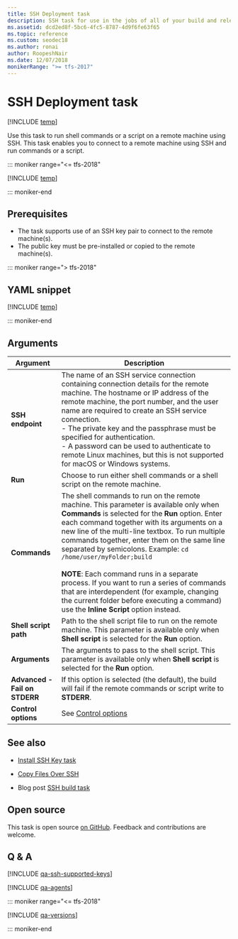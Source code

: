 ```yaml
---
title: SSH Deployment task
description: SSH task for use in the jobs of all of your build and release pipelines in Azure Pipelines and Team Foundation Server (TFS)
ms.assetid: dcd2ed8f-5bc6-4fc5-8787-4d9f6fe63f65
ms.topic: reference
ms.custom: seodec18
ms.author: ronai
author: RoopeshNair
ms.date: 12/07/2018
monikerRange: ">= tfs-2017"
---
```


# SSH Deployment task

[!INCLUDE [temp](../../includes/version-tfs-2017-rtm.md)]

Use this task to run shell commands or a script on a remote machine using SSH.
This task enables you to connect to a remote machine using SSH and run commands or a script.

::: moniker range="<= tfs-2018"

[!INCLUDE [temp](../../includes/concept-rename-note.md)]

::: moniker-end

## Prerequisites

- The task supports use of an SSH key pair to connect to the remote machine(s).
- The public key must be pre-installed or copied to the remote machine(s).

::: moniker range="> tfs-2018"

## YAML snippet

[!INCLUDE [temp](../includes/yaml/SshV0.md)]

::: moniker-end

## Arguments

| Argument                      | Description                                                                                                                                                                                                                                                                                                                                                                                                                                                                                                                                                                                                   |
| ----------------------------- | ------------------------------------------------------------------------------------------------------------------------------------------------------------------------------------------------------------------------------------------------------------------------------------------------------------------------------------------------------------------------------------------------------------------------------------------------------------------------------------------------------------------------------------------------------------------------------------------------------------- |
| **SSH endpoint**              | The name of an SSH service connection containing connection details for the remote machine. The hostname or IP address of the remote machine, the port number, and the user name are required to create an SSH service connection.<br />- The private key and the passphrase must be specified for authentication.<br />- A password can be used to authenticate to remote Linux machines, but this is not supported for macOS or Windows systems.                                                                                                                                                            |
| **Run**                       | Choose to run either shell commands or a shell script on the remote machine.                                                                                                                                                                                                                                                                                                                                                                                                                                                                                                                                  |
| **Commands**                  | The shell commands to run on the remote machine. This parameter is available only when **Commands** is selected for the **Run** option. Enter each command together with its arguments on a new line of the multi-line textbox. To run multiple commands together, enter them on the same line separated by semicolons. Example: `cd /home/user/myFolder;build`<br /><br />**NOTE**: Each command runs in a separate process. If you want to run a series of commands that are interdependent (for example, changing the current folder before executing a command) use the **Inline Script** option instead. |
| **Shell script path**         | Path to the shell script file to run on the remote machine. This parameter is available only when **Shell script** is selected for the **Run** option.                                                                                                                                                                                                                                                                                                                                                                                                                                                        |
| **Arguments**                 | The arguments to pass to the shell script. This parameter is available only when **Shell script** is selected for the **Run** option.                                                                                                                                                                                                                                                                                                                                                                                                                                                                         |
| **Advanced - Fail on STDERR** | If this option is selected (the default), the build will fail if the remote commands or script write to **STDERR**.                                                                                                                                                                                                                                                                                                                                                                                                                                                                                           |
| **Control options**           | See [Control options](../../process/tasks.md#controloptions)                                                                                                                                                                                                                                                                                                                                                                                                                                                                                                                                                  |

## See also

- [Install SSH Key task](../utility/install-ssh-key.md)

- [Copy Files Over SSH](copy-files-over-ssh.md)

- Blog post [SSH build task](https://devblogs.microsoft.com/devops/ssh-build-task/)

## Open source

This task is open source [on GitHub](https://github.com/Microsoft/azure-pipelines-tasks). Feedback and contributions are welcome.

## Q & A

<!-- BEGINSECTION class="md-qanda" -->

[!INCLUDE [qa-ssh-supported-keys](../includes/qa-ssh-supported-keys.md)]

[!INCLUDE [qa-agents](../../includes/qa-agents.md)]

::: moniker range="<= tfs-2018"

[!INCLUDE [qa-versions](../../includes/qa-versions.md)]

::: moniker-end

<!-- ENDSECTION -->
